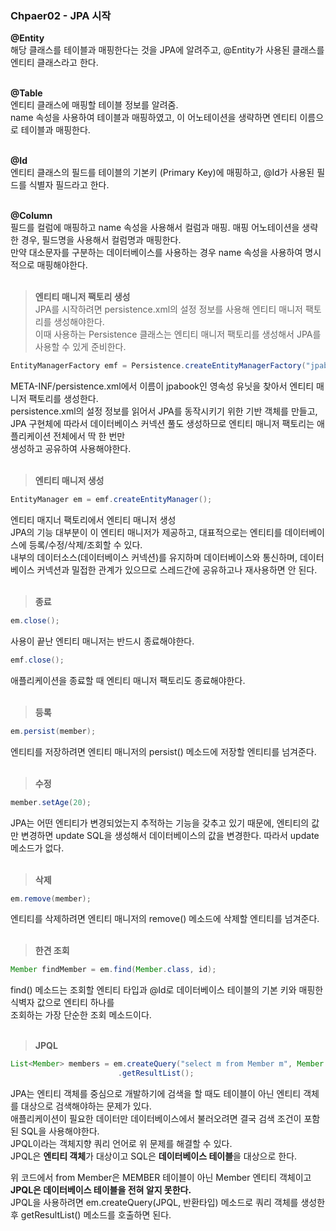 ### Chpaer02 - JPA 시작



<b> @Entity </b> <br>
해당 클래스를 테이블과 매핑한다는 것을 JPA에 알려주고, @Entity가 사용된 클래스를 엔티티 클래스라고 한다.
<br><br>

<b> @Table </b> <br>
엔티티 클래스에 매핑할 테이블 정보를 알려줌.<br>
name 속성을 사용하여 테이블과 매핑하였고, 이 어노테이션을 생략하면 엔티티 이름으로 테이블과 매핑한다.
<br><br>

<b> @Id </b> <br>
엔티티 클래스의 필드를 테이블의 기본키 (Primary Key)에 매핑하고, @Id가 사용된 필드를 식별자 필드라고 한다.
<br><br>

<b> @Column </b> <br>
필드를 컬럼에 매핑하고 name 속성을 사용해서 컬럼과 매핑.
매핑 어노테이션을 생략한 경우, 필드명을 사용해서 컬럼명과 매핑한다.<br>
만약 대소문자를 구분하는 데이터베이스를 사용하는 경우 name 속성을 사용하여 명시적으로 매핑해야한다.
<br><br>

><b> 엔티티 매니저 팩토리 생성 </b> <br>
JPA를 시작하려면 persistence.xml의 설정 정보를 사용해 엔티티 매니저 팩토리를 생성해야한다. <br>
이때 사용하는 Persistence 클래스는 엔티티 매니저 팩토리를 생성해서 JPA를 사용할 수 있게 준비한다. <br>
```java
EntityManagerFactory emf = Persistence.createEntityManagerFactory("jpabook");
```
META-INF/persistence.xml에서 이름이 jpabook인 영속성 유닛을 찾아서 엔티티 매니저 팩토리를 생성한다.<br>
persistence.xml의 설정 정보를 읽어서 JPA를 동작시키기 위한 기반 객체를 만들고, <br>
JPA 구현체에 따라서 데이터베이스 커넥션 풀도 생성하므로 엔티티 매니저 팩토리는 애플리케이션 전체에서 딱 한 번만<br>
생성하고 공유하여 사용해야한다.
<br><br>

><b> 엔티티 매니저 생성 </b> <br>
```java
EntityManager em = emf.createEntityManager();
```
엔티티 매지너 팩토리에서 엔티티 매니저 생성<br>
JPA의 기능 대부분이 이 엔티티 매니저가 제공하고, 대표적으로는 엔티티를 데이터베이스에 등록/수정/삭제/조회할 수 있다.<br>
내부의 데이터소스(데이터베이스 커넥션)를 유지하며 데이터베이스와 통신하며, 데이터베이스 커넥션과 밀접한 관계가 있으므로 스레드간에 공유하고나 재사용하면 안 된다.
<br><br>

><b> 종료 </b> <br>
```java
em.close();
```
사용이 끝난 엔티티 매니저는 반드시 종료해야한다.
```java
emf.close(); 
```
애플리케이션을 종료할 때 엔티티 매니저 팩토리도 종료해야한다.
<br><br>

><b> 등록 </b> <br>
```java
em.persist(member);
```
엔티티를 저장하려면 엔티티 매니저의 persist() 메소드에 저장할 엔티티를 넘겨준다.
<br><br>

><b> 수정 </b> <br>
```java
member.setAge(20);
```
JPA는 어떤 엔티티가 변경되었는지 추적하는 기능을 갖추고 있기 때문에, 엔티티의 값만 변경하면 update SQL을 
생성해서 데이터베이스의 값을 변경한다. 따라서 update 메소드가 없다.
<br><br>

><b> 삭제 </b> <br>
```java
em.remove(member);
```
엔티티를 삭제하려면 엔티티 매니저의 remove() 메소드에 삭제할 엔티티를 넘겨준다.
<br><br>

><b> 한견 조회 </b> <br>
```java
Member findMember = em.find(Member.class, id);
```
find() 메소드는 조회할 엔티티 타입과 @Id로 데이터베이스 테이블의 기본 키와 매핑한 식벽자 값으로 엔티티 하나를<br>
조회하는 가장 단순한 조회 메소드이다.
<br><br>

><b> JPQL </b> <br>
```java
List<Member> members = em.createQuery("select m from Member m", Member.class)
                        .getResultList();
```
JPA는 엔티티 객체를 중심으로 개발하기에 검색을 할 때도 테이블이 아닌 엔티티 객체를 대상으로 검색해야하는 문제가 있다.<br>
애플리케이션이 필요한 데이터만 데이터베이스에서 불러오려면 결국 검색 조건이 포함된 SQL을 사용해야한다.<br>
JPQL이라는 객체지향 쿼리 언어로 위 문제를 해결할 수 있다.<br>
JPQL은 <b>엔티티 객체</b>가 대상이고 SQL은 <b>데이터베이스 테이블</b>을 대상으로 한다.<br>

위 코드에서 from Member은 MEMBER 테이블이 아닌 Member 엔티티 객체이고 <b>JPQL은 데이터베이스 테이블을 전혀 알지 못한다.</b><br>
JPQL을 사용하려면 em.createQuery(JPQL, 반환타입) 메소드로 쿼리 객체를 생성한 후 getResultList() 메소드를 호출하면 된다.
<br><br>
